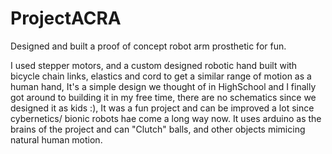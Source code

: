 # ProjectACRA
Designed and built a proof of concept robot arm prosthetic for fun.

I used stepper motors, and a custom designed robotic hand built with bicycle chain links, elastics and cord to get a similar range of motion as a human hand, It's a simple design we thought of in HighSchool and I finally got around to building it in my free time, there are no schematics since we designed it as kids :), It was a fun project and can be improved a lot since cybernetics/ bionic robots hae come a long way now. 
It uses arduino as the brains of the project and can "Clutch" balls, and other objects mimicing natural human motion.
